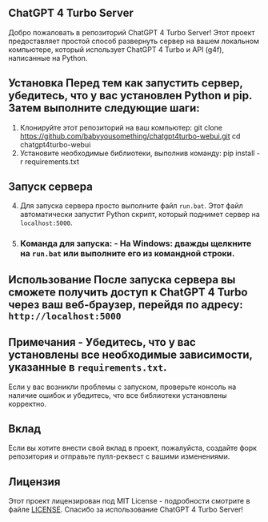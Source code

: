 ## ChatGPT 4 Turbo Server 
Добро пожаловать в репозиторий ChatGPT 4 Turbo Server! Этот проект предоставляет простой способ развернуть 
сервер на вашем локальном компьютере, который использует ChatGPT 4 Turbo и API (g4f), написанные на Python. 
## Установка Перед тем как запустить сервер, убедитесь, что у вас установлен Python и pip. Затем выполните следующие шаги: 
1. Клонируйте этот репозиторий на ваш компьютер: git clone https://github.com/babyyousomething/chatgpt4turbo-webui.git cd chatgpt4turbo-webui
2. Установите необходимые библиотеки, выполнив команду: pip install -r requirements.txt
## Запуск сервера
4.  Для запуска сервера просто выполните файл `run.bat`. Этот файл автоматически запустит Python скрипт, который поднимет сервер на `localhost:5000`.
5.  ### Команда для запуска: - На Windows: дважды щелкните на `run.bat` или выполните его из командной строки.
## Использование После запуска сервера вы сможете получить доступ к ChatGPT 4 Turbo через ваш веб-браузер, перейдя по адресу: ` http://localhost:5000 `
## Примечания - Убедитесь, что у вас установлены все необходимые зависимости, указанные в `requirements.txt`.
Если у вас возникли проблемы с запуском, проверьте консоль на наличие ошибок и убедитесь, что все библиотеки установлены корректно.
## Вклад
Если вы хотите внести свой вклад в проект, пожалуйста, создайте форк репозитория и отправьте пулл-реквест с вашими изменениями.
## Лицензия
Этот проект лицензирован под MIT License - подробности смотрите в файле [LICENSE](LICENSE). Спасибо за использование ChatGPT 4 Turbo Server!
